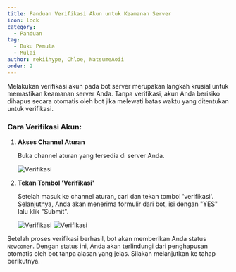 ```yaml
---
title: Panduan Verifikasi Akun untuk Keamanan Server
icon: lock
category:
  - Panduan
tag:
  - Buku Pemula
  - Mulai
author: rekiihype, Chloe, NatsumeAoii
order: 2
---
```


Melakukan verifikasi akun pada bot server merupakan langkah krusial untuk memastikan keamanan server Anda. Tanpa verifikasi, akun Anda berisiko dihapus secara otomatis oleh bot jika melewati batas waktu yang ditentukan untuk verifikasi.

### Cara Verifikasi Akun:

1. **Akses Channel Aturan**

   Buka channel aturan yang tersedia di server Anda.

   ![Verifikasi](/assets/images/docs/202406/verify1.png)

2. **Tekan Tombol 'Verifikasi'**

   Setelah masuk ke channel aturan, cari dan tekan tombol 'verifikasi'. Selanjutnya, Anda akan menerima formulir dari bot, isi dengan "YES" lalu klik "Submit".

   ![Verifikasi](/assets/images/docs/202406/verify2.png)
   ![Verifikasi](/assets/images/docs/202406/verify3.png)


Setelah proses verifikasi berhasil, bot akan memberikan Anda status `Newcomer`. Dengan status ini, Anda akan terlindungi dari penghapusan otomatis oleh bot tanpa alasan yang jelas. Silakan melanjutkan ke tahap berikutnya.
